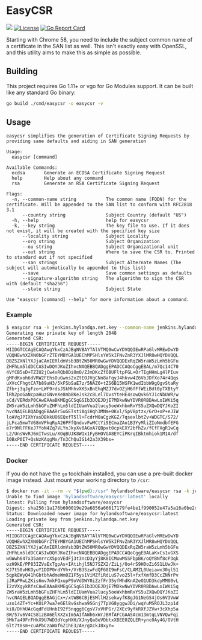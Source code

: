 # EasyCSR

![](https://github.com/hylandsoftware/easycsr/workflows/CI/badge.svg)  [![License](https://img.shields.io/badge/license-MIT-brightgreen)](./LICENSE) [![Go Report Card](https://goreportcard.com/badge/github.com/hylandsoftware/easycsr)](https://goreportcard.com/report/github.com/hylandsoftware/easycsr)

Starting with Chrome 58, you need to include the subject common name of a certificate in the SAN list as well.
This isn't exactly easy with OpenSSL, and this utility aims to make this as simple as possible.

## Building

This project requires Go 1.11+ or vgo for Go Modules support. It can be built like any standard Go binary:

```bash
go build ./cmd/easycsr -o easycsr -v
```

## Usage

```text
easycsr simplifies the generation of Certificate Signing Requests by providing sane defaults and aiding in SAN generation

Usage:
  easycsr [command]

Available Commands:
  ecdsa       Generate an ECDSA Certificate Signing Request
  help        Help about any command
  rsa         Generate an RSA Certificate Signing Request

Flags:
  -n, --common-name string           The common name (FQDN) for the certificate. Will be appended to the SAN list to conform with RFC2818 3.1
      --country string               Subject Country (default "US")
  -h, --help                         help for easycsr
  -k, --key string                   The key file to use. If it does not exist, it will be created with the specified key size
      --locality string              Subject Locality
      --org string                   Subject Organization
      --ou string                    Subject Organizational unit
      --out string                   Where to save the CSR to. Printed to standard out if not specified
      --san strings                  Subject Alternate Names (The subject will automatically be appended to this list)
      --save                         Save common settings as defaults
      --signature-algorithm string   The algorithm to sign the CSR with (default "sha256")
      --state string                 Subject State

Use "easycsr [command] --help" for more information about a command.
```

### Example

```bash
$ easycsr rsa -k jenkins.hylandqa.net.key --common-name jenkins.hylandqa.net --san '*.jenkins.hylandqa.net'
Generating new private key of length 2048
Generated CSR:
-----BEGIN CERTIFICATE REQUEST-----
MIIDGTCCAgECAQAwgYkxCzAJBgNVBAYTAlVTMQ0wCwYDVQQIEwRPaGlvMREwDwYD
VQQHEwhXZXN0bGFrZTEYMBYGA1UEChMPSHlsYW5kIFNvZnR3YXJlMR8wHQYDVQQL
DBZSZXNlYXJjaCAmIERldmVsb3BtZW50MR0wGwYDVQQDExRqZW5raW5zLmh5bGFu
ZHFhLm5ldDCCASIwDQYJKoZIhvcNAQEBBQADggEPADCCAQoCggEBAL/m7Qc14C70
4VfCB5sD+TZIU2jCw4xRQb8Di0mO/ZJmDKcZfOBUFltpFGL+OrTIgHHmLg4lPIuv
gMFdKxoh6dVRW2FEhsOuGwns2xZtEOJVgCNn8aFqyJ4hkvw4Z6VbJDfXo74r4Qqs
uXVcCFhgtCA7b89aH3/5kFSbSaE7z/5NAZ6+tZS6B15WSFK1wdIbbW9gQgvStaRy
Zfb+j3qJgFzo+LWF9rdsJSkMhhvXKSxBnEhqMZJ7dvOZjH6fFfWEiBdt0pTXBtyY
lRh2poGaNcpaHuzGNveXe8mb8KeJsk2c8Lel7DvsYteHE4sowQvk6YJ1cNbUWR/w
sCd/VERdxP0CAwEAAaBKMEgGCSqGSIb3DQEJDjE7MDkwNwYDVR0RBDAwLoIWKi5q
ZW5raW5zLmh5bGFuZHFhLm5ldIIUamVua2lucy5oeWxhbmRxYS5uZXQwDQYJKoZI
hvcNAQELBQADggEBAARr5uGETstiAgiHqh3MNm+0Kxl/SpV8ptzx/6rO+oP+eJIW
loAVqJPIXhYasDBkkUO6EQxfT5ll+FcdrM0aCgzKGZ/7qsexlbtZv+WDGTC/S72/
jLFca5mwTV68mVPkqRyA26PFfQndvvFwMCtYi9ECmaZAo1B3YyMliZIoNmdbfEFG
e7r9NlFFKeJ7YoN4Zq7VLYnJkyXv0AGxA7QBpxt0cpkEXY2bfhZv/fCfFXgR1wCq
L2/UnsWvRJ6mITwsLu/XOqBUJK8W1x1FyBHOVGA8EYCiPKrqIBktmhiok1M1A/df
10BxP0I7+QsNzKAqgMx/Tn3ChQuIG142a3X39bs=
-----END CERTIFICATE REQUEST-----
```

### Docker

If you do not have the `go` toolchain installed, you can use a pre-built docker
image instead. Just mount your working directory to `/csr`:

```bash
$ docker run -it --rm -v "$(pwd):/csr" hylandsoftware/easycsr rsa -k jenkins.hylandqa.net.key --common-name jenkins.hylandqa.net --san '*.jenkins.hylandqa.net'
Unable to find image 'hylandsoftware/easycsr:latest' locally
latest: Pulling from hylandsoftware/easycsr
Digest: sha256:1a176b600019e29a6856a66617179fe4be1f990052e47a5a16a0be2d32fe6dc0
Status: Downloaded newer image for hylandsoftware/easycsr:latest
Loading private key from jenkins.hylandqa.net.key
Generated CSR:
-----BEGIN CERTIFICATE REQUEST-----
MIIDGTCCAgECAQAwgYkxCzAJBgNVBAYTAlVTMQ0wCwYDVQQIEwRPaGlvMREwDwYD
VQQHEwhXZXN0bGFrZTEYMBYGA1UEChMPSHlsYW5kIFNvZnR3YXJlMR8wHQYDVQQL
DBZSZXNlYXJjaCAmIERldmVsb3BtZW50MR0wGwYDVQQDExRqZW5raW5zLmh5bGFu
ZHFhLm5ldDCCASIwDQYJKoZIhvcNAQEBBQADggEPADCCAQoCggEBALaKxCs1vGXS
wGWwh647x35amrrcX5poVEdFj3t3ncD3yYj8K8ICMuwMSSFbpBK/oQYBNf8cP3qk
ozH9kE/PP83IZVaExTgpAs+IAtihjl5NJ7SZX2/ZiLj/Oo4rS9H0oZi6S1LUwJk+
KJ7t58vHKOyuY1DDP0rdYVh+/VrB3SzwFdQF68I9mFsC/CLAMZL0Ueiawx30gl51
5qpkEWyQ41hGbtbhAdmeWm0Z1F5ys1ViMZfiRdLuS7vo25l+fxfXmfD3CcZNNrPv
jJRaPRwLZKis6mv7mkFQxupP9oVdDWY0iZzfFr35yfMhdKnA2eO1UD3kdyMM00vL
I2zVXgykRfsCAwEAAaBKMEgGCSqGSIb3DQEJDjE7MDkwNwYDVR0RBDAwLoIWKi5q
ZW5raW5zLmh5bGFuZHFhLm5ldIIUamVua2lucy5oeWxhbmRxYS5uZXQwDQYJKoZI
hvcNAQELBQADggEBAGjCx+/xtWB6CBjESMllH2sekwyfK8gJG1NeGS4jOs6V3VwW
uzo14ZT+Yc+KUiP7wa7e6El8vGshwa9SGnj7TpVG8yggwJDi/wqYuMSROJL3zp1d
ki8/DHhUAcGqdFdUHnbI92f5nqgg6CgsV7xVHPGr/2XEc9yfkRXfJZVw+3cXhp5a
8W/57v6V4CS8izBA6ElXX2xIm5AIfAWh6xWrJBRfAFCGAA5Acm13mtqLVNVQwFqi
3MkTa49FrFHkX9U7WD3dYcpHXH/XJnyQa8eVDbtxXBEE0ZQLER+ync0Ay4G/OVtH
6lt7t8sm+cuAPbCzaWaf6Z1hE3/AH/gXckJ8xyY=
-----END CERTIFICATE REQUEST-----
```
